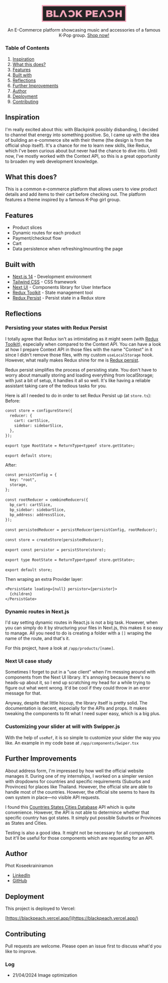 <p align="center">
  <a href="https://blackpeach.vercel.app/">
    <img width="270" src="./public/images/full_logo.png">
  </a>
</p>
<p align="center">An E-Commerce platform showcasing music and accessories of a famous K-Pop group. <a href="https://blackpeach.vercel.app/">Shop now!</a></p>

### Table of Contents

1. [Inspiration](#inspiration)
2. [What this does?](#what-this-does)
3. [Features](#features)
4. [Built with](#built-with)
5. [Reflections](#reflections)
6. [Further Improvements](#further-improvements)
7. [Author](#author)
8. [Deployment](#deployment)
9. [Contributing](#contributing)

## Inspiration

I'm really excited about this: with Blackpink possibly disbanding, I decided to channel that energy into something positive. So, I came up with the idea of building an e-commerce site with their theme (the design is from the official shop itself). It's a chance for me to learn new skills, like Redux, which I've been curious about but never had the chance to dive into. Until now, I've mostly worked with the Context API, so this is a great opportunity to broaden my web development knowledge.

## What this does?

This is a common e-commerce platform that allows users to view product details and add items to their cart before checking out. The platform features a theme inspired by a famous K-Pop girl group.

## Features

- Product slices
- Dynamic routes for each product
- Payment/checkout flow
- Cart
- Data persistence when refreshing/mounting the page

## Built with

- [Next.js 14](https://nextjs.org/) - Development environment
- [Tailwind CSS](https://tailwindcss.com/) - CSS framework
- [Next UI](https://nextui.org/) - Components library for User Interface
- [Redux Toolkit](https://redux-toolkit.js.org/) - State management tool
- [Redux Persist](https://github.com/rt2zz/redux-persist) - Persist state in a Redux store


## Reflections

### Persisting your states with Redux Persist

I totally agree that Redux isn't as intimidating as it might seem (with [Redux Toolkit](https://redux-toolkit.js.org/)), especially when compared to the Context API. You can have a look at how I prepare Context API in those files with the name "Context" in it since I didn't remove those files, with my custom `useLocalStorage` hook. However, what really makes Redux shine for me is [Redux persist](https://github.com/rt2zz/redux-persist).

Redux persist simplifies the process of persisting state. You don't have to worry about manually storing and loading everything from localStorage; with just a bit of setup, it handles it all so well. It's like having a reliable assistant taking care of the tedious tasks for you.

Here is all I needed to do in order to set Redux Persist up (at `store.ts`): <br>
Before:<br>

```
const store = configureStore({
  reducer: {
    cart: cartSlice,
    sidebar: sidebarSlice,
  },
});

export type RootState = ReturnType<typeof store.getState>;

export default store;
```

After:

```
const persistConfig = {
  key: "root",
  storage,
};

const rootReducer = combineReducers({
  bp_cart: cartSlice,
  bp_sidebar: sidebarSlice,
  bp_address: addressSlice,
});

const persistedReducer = persistReducer(persistConfig, rootReducer);

const store = createStore(persistedReducer);

export const persistor = persistStore(store);

export type RootState = ReturnType<typeof store.getState>;

export default store;
```

Then wraping an extra Provider layer:

```
<PersistGate loading={null} persistor={persistor}>
  {children}
</PersistGate>
```

### Dynamic routes in Next.js

I'd say setting dynamic routes in React.js is not a big task. However, when you can simply do it by structuring your files in Next.js, this makes it so easy to manage. All you need to do is creating a folder with a `[]` wraping the name of the route, and that's it.

For this project, have a look at `/app/products/[name]`.

### Next UI case study

Sometimes I forget to put in a "use client" when I'm messing around with components from the Next UI library. It's annoying because there's no heads-up about it, so I end up scratching my head for a while trying to figure out what went wrong. It'd be cool if they could throw in an error message for that.

Anyway, despite that little hiccup, the library itself is pretty solid. The documentation is decent, especially for the APIs and props. It makes tweaking the components to fit what I need super easy, which is a big plus.

### Customizing your slider at will with Swipper.js

With the help of `useRef`, it is so simple to customize your slider the way you like. An example in my code base at `/app/components/Swiper.tsx`

## Further Improvements

About address form, I'm impressed by how well the official website manages it. During one of my internships, I worked on a simpler version with dropdowns for countries and specific requirements (Suburbs and Provinces) for places like Thailand. However, the official site are able to handle most of the countries. However, the official site seems to have its own system in place—no visible API requests.

I found this [Countries States Cities Database](https://github.com/dr5hn/countries-states-cities-database?tab=readme-ov-file) API which is quite convenience. However, the API is not able to determince whether that specific country has got states. It simply put possible Suburbs or Provinces as States and Cities.

Testing is also a good idea. It might not be necessary for all components but it'll be useful for those components which are requesting for an API.

## Author
Phot Koseekrainiramon
- [LinkedIn](https://www.linkedin.com/in/phot-kosee/)
- [GitHub](https://github.com/photkosee)

## Deployment

This project is deployed to Vercel:

[https://blackpeach.vercel.app/](https://blackpeach.vercel.app/)

## Contributing

Pull requests are welcome. Please open an issue first to discuss what'd you like to improve.

### Log

- 21/04/2024 Image optimization
